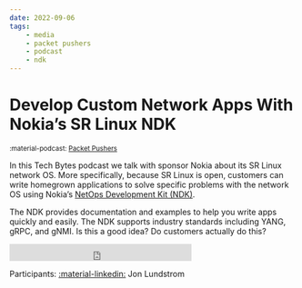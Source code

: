 ```yaml
---
date: 2022-09-06
tags:
    - media
    - packet pushers
    - podcast
    - ndk
---
```


# Develop Custom Network Apps With Nokia’s SR Linux NDK

<small>:material-podcast: [Packet Pushers](https://packetpushers.net/podcasts/tech-bytes-develop-custom-network-apps-with-nokias-sr-linux-ndk-sponsored/)</small>

In this Tech Bytes podcast we talk with sponsor Nokia about its SR Linux network OS. More specifically, because SR Linux is open, customers can write homegrown applications to solve specific problems with the network OS using Nokia’s [NetOps Development Kit (NDK)](../../../ndk/index.md).

The NDK provides documentation and examples to help you write apps quickly and easily. The NDK supports industry standards including YANG, gRPC, and gNMI. Is this a good idea? Do customers actually do this?

<div class="iframe-audio2-container">
<iframe width="320" height="30" src="https://packetpushers.net/?powerpress_embed=54060-podcast&amp;powerpress_player=mediaelement-audio" frameborder="0" scrolling="no"></iframe>
</div>

Participants: [:material-linkedin:][jon-linkedin] Jon Lundstrom

[jon-linkedin]: https://www.linkedin.com/in/jonathon-lundstrom-2b6034a/
